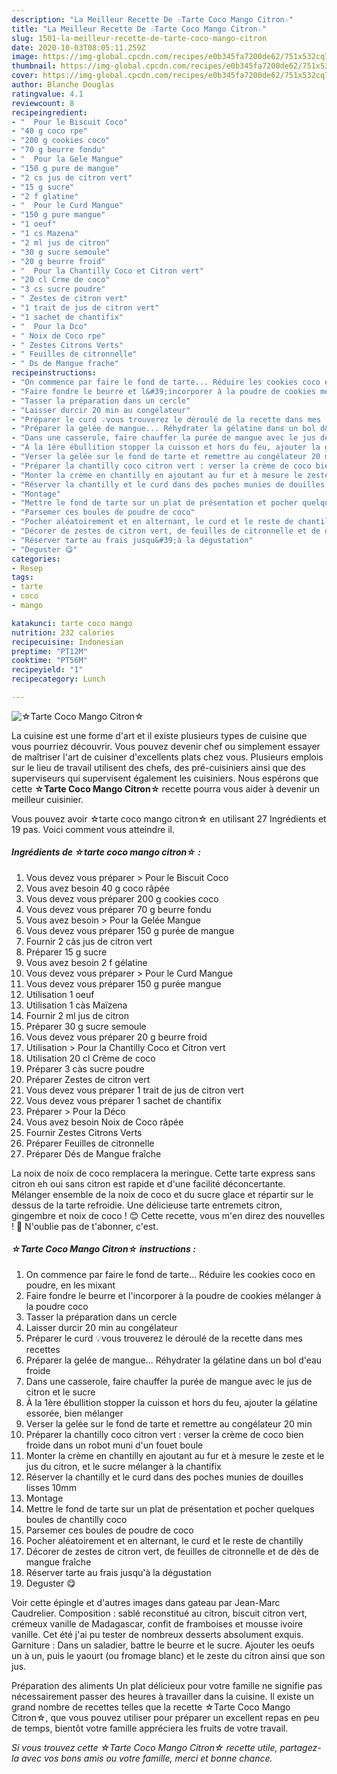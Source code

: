 ```yaml
---
description: "La Meilleur Recette De ☆Tarte Coco Mango Citron☆"
title: "La Meilleur Recette De ☆Tarte Coco Mango Citron☆"
slug: 1501-la-meilleur-recette-de-tarte-coco-mango-citron
date: 2020-10-03T08:05:11.259Z
image: https://img-global.cpcdn.com/recipes/e0b345fa7200de62/751x532cq70/☆tarte-coco-mango-citron☆-photo-principale-de-la-recette.jpg
thumbnail: https://img-global.cpcdn.com/recipes/e0b345fa7200de62/751x532cq70/☆tarte-coco-mango-citron☆-photo-principale-de-la-recette.jpg
cover: https://img-global.cpcdn.com/recipes/e0b345fa7200de62/751x532cq70/☆tarte-coco-mango-citron☆-photo-principale-de-la-recette.jpg
author: Blanche Douglas
ratingvalue: 4.1
reviewcount: 8
recipeingredient:
- "  Pour le Biscuit Coco"
- "40 g coco rpe"
- "200 g cookies coco"
- "70 g beurre fondu"
- "  Pour la Gele Mangue"
- "150 g pure de mangue"
- "2 cs jus de citron vert"
- "15 g sucre"
- "2 f glatine"
- "  Pour le Curd Mangue"
- "150 g pure mangue"
- "1 oeuf"
- "1 cs Mazena"
- "2 ml jus de citron"
- "30 g sucre semoule"
- "20 g beurre froid"
- "  Pour la Chantilly Coco et Citron vert"
- "20 cl Crme de coco"
- "3 cs sucre poudre"
- " Zestes de citron vert"
- "1 trait de jus de citron vert"
- "1 sachet de chantifix"
- "  Pour la Dco"
- " Noix de Coco rpe"
- " Zestes Citrons Verts"
- " Feuilles de citronnelle"
- " Ds de Mangue frache"
recipeinstructions:
- "On commence par faire le fond de tarte... Réduire les cookies coco en poudre, en les mixant"
- "Faire fondre le beurre et l&#39;incorporer à la poudre de cookies mélanger à la poudre coco"
- "Tasser la préparation dans un cercle"
- "Laisser durcir 20 min au congélateur"
- "Préparer le curd 💡vous trouverez le déroulé de la recette dans mes recettes"
- "Préparer la gelée de mangue... Réhydrater la gélatine dans un bol d&#39;eau froide"
- "Dans une casserole, faire chauffer la purée de mangue avec le jus de citron et le sucre"
- "À la 1ère ébullition stopper la cuisson et hors du feu, ajouter la gélatine essorée, bien mélanger"
- "Verser la gelée sur le fond de tarte et remettre au congélateur 20 min"
- "Préparer la chantilly coco citron vert : verser la crème de coco bien froide dans un robot muni d&#39;un fouet boule"
- "Monter la crème en chantilly en ajoutant au fur et à mesure le zeste et le jus du citron, et le sucre mélanger à la chantifix"
- "Réserver la chantilly et le curd dans des poches munies de douilles lisses 10mm"
- "Montage"
- "Mettre le fond de tarte sur un plat de présentation et pocher quelques boules de chantilly coco"
- "Parsemer ces boules de poudre de coco"
- "Pocher aléatoirement et en alternant, le curd et le reste de chantilly"
- "Décorer de zestes de citron vert, de feuilles de citronnelle et de dès de mangue fraîche"
- "Réserver tarte au frais jusqu&#39;à la dégustation"
- "Deguster 😋"
categories:
- Resep
tags:
- tarte
- coco
- mango

katakunci: tarte coco mango 
nutrition: 232 calories
recipecuisine: Indonesian
preptime: "PT12M"
cooktime: "PT56M"
recipeyield: "1"
recipecategory: Lunch

---
```



![☆Tarte Coco Mango Citron☆](https://img-global.cpcdn.com/recipes/e0b345fa7200de62/751x532cq70/☆tarte-coco-mango-citron☆-photo-principale-de-la-recette.jpg)

La cuisine est une forme d'art et il existe plusieurs types de cuisine que vous pourriez découvrir. Vous pouvez devenir chef ou simplement essayer de maîtriser l'art de cuisiner d'excellents plats chez vous. Plusieurs emplois sur le lieu de travail utilisent des chefs, des pré-cuisiniers ainsi que des superviseurs qui supervisent également les cuisiniers. Nous espérons que cette <strong> ☆Tarte Coco Mango Citron☆ </strong> recette pourra vous aider à devenir un meilleur cuisinier.

<!--inarticleads1-->

Vous pouvez avoir ☆tarte coco mango citron☆ en utilisant 27 Ingrédients et 19 pas. Voici comment vous atteindre il.

##### Ingrédients de ☆tarte coco mango citron☆ :

1. Vous devez vous préparer  &gt; Pour le Biscuit Coco
1. Vous avez besoin 40 g coco râpée
1. Vous devez vous préparer 200 g cookies coco
1. Vous devez vous préparer 70 g beurre fondu
1. Vous avez besoin  &gt; Pour la Gelée Mangue
1. Vous devez vous préparer 150 g purée de mangue
1. Fournir 2 càs jus de citron vert
1. Préparer 15 g sucre
1. Vous avez besoin 2 f gélatine
1. Vous devez vous préparer  &gt; Pour le Curd Mangue
1. Vous devez vous préparer 150 g purée mangue
1. Utilisation 1 oeuf
1. Utilisation 1 càs Maïzena
1. Fournir 2 ml jus de citron
1. Préparer 30 g sucre semoule
1. Vous devez vous préparer 20 g beurre froid
1. Utilisation  &gt; Pour la Chantilly Coco et Citron vert
1. Utilisation 20 cl Crème de coco
1. Préparer 3 càs sucre poudre
1. Préparer  Zestes de citron vert
1. Vous devez vous préparer 1 trait de jus de citron vert
1. Vous devez vous préparer 1 sachet de chantifix
1. Préparer  &gt; Pour la Déco
1. Vous avez besoin  Noix de Coco râpée
1. Fournir  Zestes Citrons Verts
1. Préparer  Feuilles de citronnelle
1. Préparer  Dés de Mangue fraîche


La noix de noix de coco remplacera la meringue. Cette tarte express sans citron eh oui sans citron est rapide et d&#39;une facilité déconcertante. Mélanger ensemble de la noix de coco et du sucre glace et répartir sur le dessus de la tarte refroidie. Une délicieuse tarte entremets citron, gingembre et noix de coco ! 😊 Cette recette, vous m&#39;en direz des nouvelles ! 🍫 N&#39;oublie pas de t&#39;abonner, c&#39;est. 

<!--inarticleads2-->

##### ☆Tarte Coco Mango Citron☆ instructions :

1. On commence par faire le fond de tarte... Réduire les cookies coco en poudre, en les mixant
1. Faire fondre le beurre et l&#39;incorporer à la poudre de cookies mélanger à la poudre coco
1. Tasser la préparation dans un cercle
1. Laisser durcir 20 min au congélateur
1. Préparer le curd 💡vous trouverez le déroulé de la recette dans mes recettes
1. Préparer la gelée de mangue... Réhydrater la gélatine dans un bol d&#39;eau froide
1. Dans une casserole, faire chauffer la purée de mangue avec le jus de citron et le sucre
1. À la 1ère ébullition stopper la cuisson et hors du feu, ajouter la gélatine essorée, bien mélanger
1. Verser la gelée sur le fond de tarte et remettre au congélateur 20 min
1. Préparer la chantilly coco citron vert : verser la crème de coco bien froide dans un robot muni d&#39;un fouet boule
1. Monter la crème en chantilly en ajoutant au fur et à mesure le zeste et le jus du citron, et le sucre mélanger à la chantifix
1. Réserver la chantilly et le curd dans des poches munies de douilles lisses 10mm
1. Montage
1. Mettre le fond de tarte sur un plat de présentation et pocher quelques boules de chantilly coco
1. Parsemer ces boules de poudre de coco
1. Pocher aléatoirement et en alternant, le curd et le reste de chantilly
1. Décorer de zestes de citron vert, de feuilles de citronnelle et de dès de mangue fraîche
1. Réserver tarte au frais jusqu&#39;à la dégustation
1. Deguster 😋


Voir cette épingle et d&#39;autres images dans gateau par Jean-Marc Caudrelier. Composition : sablé reconstitué au citron, biscuit citron vert, crémeux vanille de Madagascar, confit de framboises et mousse ivoire vanille. Cet été j&#39;ai pu tester de nombreux desserts absolument exquis. Garniture : Dans un saladier, battre le beurre et le sucre. Ajouter les oeufs un à un, puis le yaourt (ou fromage blanc) et le zeste du citron ainsi que son jus. 

<!--inarticleads1-->

<p>
Préparation des aliments Un plat délicieux pour votre famille ne signifie pas nécessairement passer des heures à travailler dans la cuisine. Il existe un grand nombre de recettes telles que la recette ☆Tarte Coco Mango Citron☆, que vous pouvez utiliser pour préparer un excellent repas en peu de temps, bientôt votre famille appréciera les fruits de votre travail.
</p>

<p>
<i>Si vous trouvez cette ☆Tarte Coco Mango Citron☆ recette utile, partagez-la avec vos bons amis ou votre famille, merci et bonne chance.</i>
</p>
